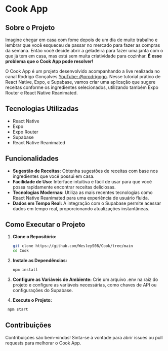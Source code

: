 # Cook App

## Sobre o Projeto

Imagine chegar em casa com fome depois de um dia de muito trabalho e lembrar que você esqueceu de passar no mercado para fazer as compras da semana. Então você decide abrir a geladeira para fazer uma janta com o que já tem em casa, mas está sem muita criatividade para cozinhar. **É esse problema que o Cook App pode resolver!**

O Cook App é um projeto desenvolvido acompanhando a live realizada no canal Rodrigo Gonçalves [YouTube: @orodrigogo](https://www.youtube.com/@orodrigogo). Nesse tutorial prático de React Native, Expo, e Supabase, vamos criar uma aplicação que sugere receitas conforme os ingredientes selecionados, utilizando também Expo Router e React Native Reanimated.

## Tecnologias Utilizadas

- React Native
- Expo
- Expo Router
- Supabase
- React Native Reanimated

## Funcionalidades

- **Sugestão de Receitas:** Obtenha sugestões de receitas com base nos ingredientes que você possui em casa.
- **Facilidade de Uso:** Interface intuitiva e fácil de usar para que você possa rapidamente encontrar receitas deliciosas.
- **Tecnologias Modernas:** Utiliza as mais recentes tecnologias como React Native Reanimated para uma experiência de usuário fluida.
- **Dados em Tempo Real:** A integração com o Supabase permite acessar dados em tempo real, proporcionando atualizações instantâneas.

## Como Executar o Projeto

1. **Clone o Repositório:**
   ```bash
   git clone https://github.com/WesleyS08/Cook/tree/main
   cd Cook
   ```

2. **Instale as Dependências:**
    ```bash
    npm install
    ```

3. **Configure as Variáveis de Ambiente:**
   Crie um arquivo .env na raiz do projeto e configure as variáveis necessárias, como chaves de API ou configurações do Supabase.

4. **Execute o Projeto:**
  ```bash
   npm start
   ```

## Contribuições ##

Contribuições são bem-vindas! Sinta-se à vontade para abrir issues ou pull requests para melhorar o Cook App.
